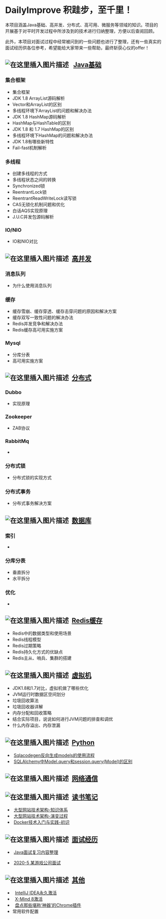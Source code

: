 # DailyImprove 积跬步，至千里！

本项目涵盖Java基础、高并发、分布式、高可用、微服务等领域的知识。项目的开展基于对平时开发过程中所涉及到的技术进行归纳整理，方便以后查阅回顾。

此外，本项目对面试过程中经常被问到的一些问题也进行了整理，还有一些真实的面试经历供各位参考，希望能给大家带来一些帮助，最终斩获心仪的offer！

## ![在这里插入图片描述](https://github.com/tony-wnx/DailyImprove/blob/master/img/java.png)&nbsp;&nbsp;&nbsp;[Java基础](https://github.com/tony-wnx/DailyImprove/tree/master/docs/Java)

### 集合框架

* 集合框架
* JDK 1.8 ArrayList源码解析
* Vector和ArrayList的区别
* 多线程环境下ArrayList的问题和解决办法
* JDK 1.8 HashMap源码解析
* HashMap与HashTable的区别
* JDK 1.8 和 1.7 HashMap的区别
* 多线程环境下HashMap的问题和解决办法
* JDK 1.8有哪些新特性
* Fail-fast机制解析

### 多线程

* 创建多线程的方式
* 多线程状态之间的转换
* Synchronized锁
* ReentrantLock锁
* ReentrantReadWriteLock读写锁
* CAS无锁化机制问题和优化
* 白话AQS实现原理
* J.U.C并发包源码解析

### IO/NIO

* IO和NIO对比

## ![在这里插入图片描述](https://github.com/tony-wnx/DailyImprove/blob/master/img/highConcurrency.png)&nbsp;&nbsp;[高并发](https://github.com/tony-wnx/DailyImprove/tree/master/docs/Concurrency)

### 消息队列

* 为什么使用消息队列

### 缓存

* 缓存雪崩、缓存穿透、缓存击穿问题的原因和解决方案
* 缓存双写一致性问题的解决办法
* Redis并发竞争和解决办法
* Redis缓存高可用实施方案

### Mysql

* 分库分表
* 高可用实施方案

## ![在这里插入图片描述](https://github.com/tony-wnx/DailyImprove/blob/master/img/distributed.png)&nbsp;&nbsp;[分布式](https://github.com/tony-wnx/DailyImprove/tree/master/docs/Distributed)

### Dubbo

* 实现原理

### Zookeeper

* ZAB协议

### RabbitMq

* 

### 分布式锁

* 分布式锁的实现方式

### 分布式事务

* 分布式事务解决方案

## ![在这里插入图片描述](https://github.com/tony-wnx/DailyImprove/blob/master/img/db.png)&nbsp;&nbsp;[数据库](https://github.com/tony-wnx/DailyImprove/tree/master/docs/Mysql)

### 索引

* 

### 分库分表

* 垂直拆分
* 水平拆分

### 优化

* 

## ![在这里插入图片描述](https://github.com/tony-wnx/DailyImprove/blob/master/img/redis.png)&nbsp;&nbsp;[Redis缓存](https://github.com/tony-wnx/DailyImprove/tree/master/docs/Redis)

* Redis中的数据类型和使用场景
* Redis线程模型
* Redis过期策略
* Redis持久化方式的优缺点
* Redis主从、哨兵、集群的搭建

## ![在这里插入图片描述](https://github.com/tony-wnx/DailyImprove/blob/master/img/JVM.png)&nbsp;&nbsp;[虚拟机](https://github.com/tony-wnx/DailyImprove/tree/master/docs/JVM)

* JDK1.8和1.7对比，虚拟机做了哪些优化
* JVM运行时数据区空间划分
* 垃圾回收算法
* 垃圾回收器详解
* 内存分配和回收策略
* 结合实际项目，说说如何进行JVM问题的排查和调优
* 什么内存溢出、内存泄漏

## ![在这里插入图片描述](https://github.com/tony-wnx/DailyImprove/blob/master/img/python.png)&nbsp;&nbsp;[Python](https://github.com/tony-wnx/DailyImprove/tree/master/docs/Python)

* &nbsp;[Sqlacodegen反向生成models的使用流程](https://github.com/tony-wnx/DailyImprove/tree/master/docs/Python/Sqlacodegen反向生成models的使用流程.md)
* &nbsp;[SQLAlchemy中Model.query和session.query(Model)的区别](https://github.com/tony-wnx/DailyImprove/tree/master/docs/Python/SQLAlchemy中Model.query和session.query(Model)的区别.md)

## ![在这里插入图片描述](https://github.com/tony-wnx/DailyImprove/blob/master/img/network.png)&nbsp;&nbsp;[网络通信](https://github.com/tony-wnx/DailyImprove/tree/master/docs/Network)

## ![在这里插入图片描述](https://github.com/tony-wnx/DailyImprove/blob/master/img/notes.png)&nbsp;&nbsp;[读书笔记](https://github.com/tony-wnx/DailyImprove/tree/master/docs/BookNotes)

* &nbsp;[大型网站技术架构-知识体系](https://github.com/tony-wnx/DailyImprove/tree/master/docs/BookNotes/《大型网站技术架构》知识体系.md)
* &nbsp;[大型网站技术架构-演变过程](https://github.com/tony-wnx/DailyImprove/tree/master/docs/BookNotes/《大型网站技术架构》之架构演变过程.md)
* &nbsp;[Docker技术入门与实践-初识](https://github.com/tony-wnx/DailyImprove/tree/master/docs/BookNotes/《Docker技术入门与实践》之初识.md)

## ![在这里插入图片描述](https://github.com/tony-wnx/DailyImprove/blob/master/img/interview.png)&nbsp;&nbsp;[面试经历](https://github.com/tony-wnx/DailyImprove/tree/master/docs/Interview)

* &nbsp;[Java面试复习内容整理](https://github.com/tony-wnx/DailyImprove/tree/master/docs/Interview/Java面试复习.md)

* &nbsp;[2020-5 某游戏公司面试](https://github.com/tony-wnx/DailyImprove/tree/master/docs/Interview/2020-5_某游戏公司面试.md)

## ![在这里插入图片描述](https://github.com/tony-wnx/DailyImprove/blob/master/img/qita.png)&nbsp;&nbsp;[其他](https://github.com/tony-wnx/DailyImprove/tree/master/docs/Other)

* &nbsp;&nbsp;[IntelliJ IDEA永久激活](https://github.com/tony-wnx/DailyImprove/tree/master/docs/Other/IntelliJ-IDEA永久激活.md)
* &nbsp;&nbsp;[X-Mind 8激活](https://github.com/tony-wnx/DailyImprove/tree/master/docs/Other/X-Mind-8激活.md)
* &nbsp;&nbsp;[盘点那些堪称‘神器’的Chrome插件](https://github.com/tony-wnx/DailyImprove/tree/master/docs/Other/盘点那些堪称神器的Chrome插件.md)
*  常用软件配置





